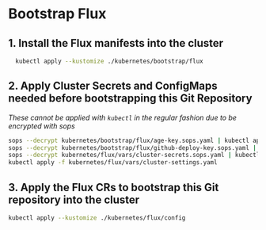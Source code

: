 # Bootstrap Flux

## 1. Install the Flux manifests into the cluster

```sh
  kubectl apply --kustomize ./kubernetes/bootstrap/flux
```

## 2. Apply Cluster Secrets and ConfigMaps needed before bootstrapping this Git Repository

_These cannot be applied with `kubectl` in the regular fashion due to be encrypted with sops_

```sh
sops --decrypt kubernetes/bootstrap/flux/age-key.sops.yaml | kubectl apply -f -
sops --decrypt kubernetes/bootstrap/flux/github-deploy-key.sops.yaml | kubectl apply -f -
sops --decrypt kubernetes/flux/vars/cluster-secrets.sops.yaml | kubectl apply -f -
kubectl apply -f kubernetes/flux/vars/cluster-settings.yaml
```

## 3. Apply the Flux CRs to bootstrap this Git repository into the cluster

```sh
kubectl apply --kustomize ./kubernetes/flux/config
```